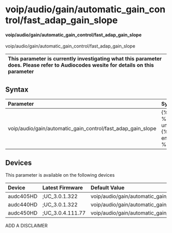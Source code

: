 ﻿---
description: voip/audio/gain/automatic_gain_control/fast_adap_gain_slope
search: false
---

# voip/audio/gain/automatic_gain_control/fast_adap_gain_slope

#### voip/audio/gain/automatic_gain_control/fast_adap_gain_slope

voip/audio/gain/automatic_gain_control/fast_adap_gain_slope


| This parameter is currently investigating what this parameter does. Please refer to Audiocodes wesite for details on this parameter | 
| :--- |

## Syntax
| Parameter | Syntax |
| :--- | :--- |
|voip/audio/gain/automatic_gain_control/fast_adap_gain_slope | {% raw %} undefined {% endraw %}|

## Devices
This parameter is available on the following devices

| Device | Latest Firmware | Default Value |
|:---|:---|:---|
| audc405HD | ;UC_3.0.1.322 | voip/audio/gain/automatic_gain_control/fast_adap_gain_slope=3_50 
| audc440HD | ;UC_3.0.1.322 | voip/audio/gain/automatic_gain_control/fast_adap_gain_slope=3_50 
| audc450HD | ;UC_3.0.4.111.77 | voip/audio/gain/automatic_gain_control/fast_adap_gain_slope=3_50 

ADD A DISCLAIMER

